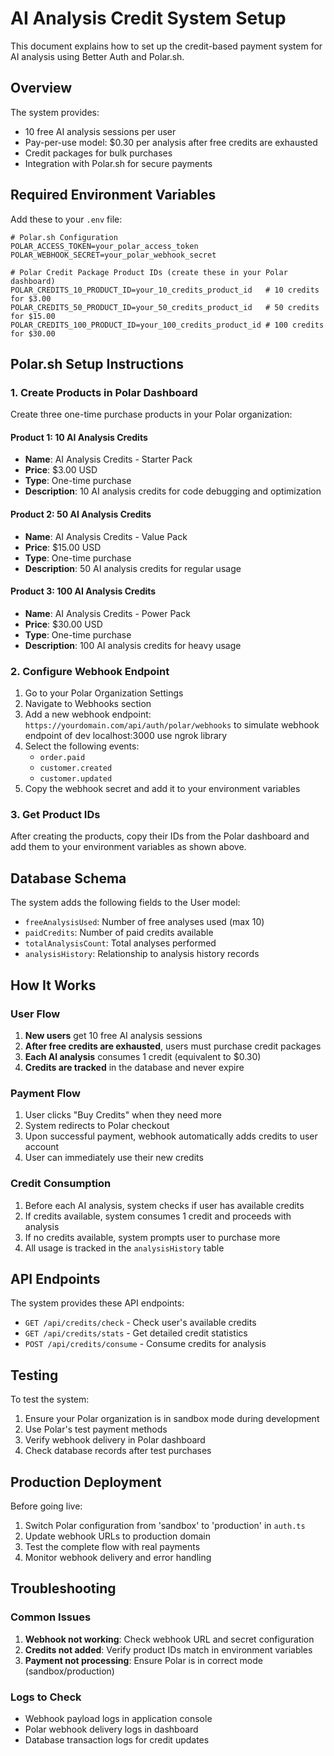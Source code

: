 # AI Analysis Credit System Setup

This document explains how to set up the credit-based payment system for AI analysis using Better Auth and Polar.sh.

## Overview

The system provides:

- 10 free AI analysis sessions per user
- Pay-per-use model: $0.30 per analysis after free credits are exhausted
- Credit packages for bulk purchases
- Integration with Polar.sh for secure payments

## Required Environment Variables

Add these to your `.env` file:

```env
# Polar.sh Configuration
POLAR_ACCESS_TOKEN=your_polar_access_token
POLAR_WEBHOOK_SECRET=your_polar_webhook_secret

# Polar Credit Package Product IDs (create these in your Polar dashboard)
POLAR_CREDITS_10_PRODUCT_ID=your_10_credits_product_id   # 10 credits for $3.00
POLAR_CREDITS_50_PRODUCT_ID=your_50_credits_product_id   # 50 credits for $15.00
POLAR_CREDITS_100_PRODUCT_ID=your_100_credits_product_id # 100 credits for $30.00
```

## Polar.sh Setup Instructions

### 1. Create Products in Polar Dashboard

Create three one-time purchase products in your Polar organization:

#### Product 1: 10 AI Analysis Credits

- **Name**: AI Analysis Credits - Starter Pack
- **Price**: $3.00 USD
- **Type**: One-time purchase
- **Description**: 10 AI analysis credits for code debugging and optimization

#### Product 2: 50 AI Analysis Credits

- **Name**: AI Analysis Credits - Value Pack
- **Price**: $15.00 USD
- **Type**: One-time purchase
- **Description**: 50 AI analysis credits for regular usage

#### Product 3: 100 AI Analysis Credits

- **Name**: AI Analysis Credits - Power Pack
- **Price**: $30.00 USD
- **Type**: One-time purchase
- **Description**: 100 AI analysis credits for heavy usage

### 2. Configure Webhook Endpoint

1. Go to your Polar Organization Settings
2. Navigate to Webhooks section
3. Add a new webhook endpoint: `https://yourdomain.com/api/auth/polar/webhooks` to simulate webhook endpoint of dev localhost:3000 use ngrok library
4. Select the following events:
   - `order.paid`
   - `customer.created`
   - `customer.updated`
5. Copy the webhook secret and add it to your environment variables

### 3. Get Product IDs

After creating the products, copy their IDs from the Polar dashboard and add them to your environment variables as shown above.

## Database Schema

The system adds the following fields to the User model:

- `freeAnalysisUsed`: Number of free analyses used (max 10)
- `paidCredits`: Number of paid credits available
- `totalAnalysisCount`: Total analyses performed
- `analysisHistory`: Relationship to analysis history records

## How It Works

### User Flow

1. **New users** get 10 free AI analysis sessions
2. **After free credits are exhausted**, users must purchase credit packages
3. **Each AI analysis** consumes 1 credit (equivalent to $0.30)
4. **Credits are tracked** in the database and never expire

### Payment Flow

1. User clicks "Buy Credits" when they need more
2. System redirects to Polar checkout
3. Upon successful payment, webhook automatically adds credits to user account
4. User can immediately use their new credits

### Credit Consumption

1. Before each AI analysis, system checks if user has available credits
2. If credits available, system consumes 1 credit and proceeds with analysis
3. If no credits available, system prompts user to purchase more
4. All usage is tracked in the `analysisHistory` table

## API Endpoints

The system provides these API endpoints:

- `GET /api/credits/check` - Check user's available credits
- `GET /api/credits/stats` - Get detailed credit statistics
- `POST /api/credits/consume` - Consume credits for analysis

## Testing

To test the system:

1. Ensure your Polar organization is in sandbox mode during development
2. Use Polar's test payment methods
3. Verify webhook delivery in Polar dashboard
4. Check database records after test purchases

## Production Deployment

Before going live:

1. Switch Polar configuration from 'sandbox' to 'production' in `auth.ts`
2. Update webhook URLs to production domain
3. Test the complete flow with real payments
4. Monitor webhook delivery and error handling

## Troubleshooting

### Common Issues

1. **Webhook not working**: Check webhook URL and secret configuration
2. **Credits not added**: Verify product IDs match in environment variables
3. **Payment not processing**: Ensure Polar is in correct mode (sandbox/production)

### Logs to Check

- Webhook payload logs in application console
- Polar webhook delivery logs in dashboard
- Database transaction logs for credit updates
